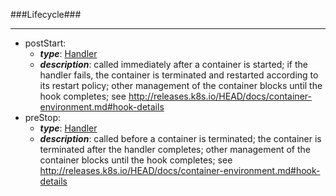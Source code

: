 ###Lifecycle###

---
* postStart: 
  * **_type_**: [Handler](Handler.md)
  * **_description_**: called immediately after a container is started; if the handler fails, the container is terminated and restarted according to its restart policy; other management of the container blocks until the hook completes; see http://releases.k8s.io/HEAD/docs/container-environment.md#hook-details
* preStop: 
  * **_type_**: [Handler](Handler.md)
  * **_description_**: called before a container is terminated; the container is terminated after the handler completes; other management of the container blocks until the hook completes; see http://releases.k8s.io/HEAD/docs/container-environment.md#hook-details
